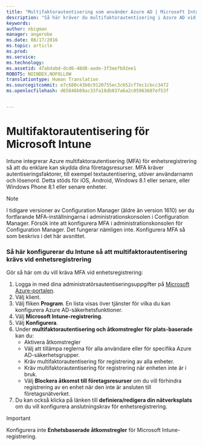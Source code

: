 ```yaml
---
title: "Multifaktorautentisering som använder Azure AD | Microsoft Intune"
description: "Så här kräver du multifaktorautentisering i Azure AD vid enhetsregistrering."
keywords: 
author: nbigman
manager: angerobe
ms.date: 08/17/2016
ms.topic: article
ms.prod: 
ms.service: 
ms.technology: 
ms.assetid: 47abdabd-dcd6-48d8-aade-3f3eefb92ee1
ROBOTS: NOINDEX,NOFOLLOW
translationtype: Human Translation
ms.sourcegitcommit: e7c680c43b8c9120755ec3c652cf7ec1cbcc3472
ms.openlocfilehash: d65846b09ac33fa18db037a6a2c05963607ef53f


---
```


# Multifaktorautentisering för Microsoft Intune

Intune integrerar Azure multifaktorautentisering (MFA) för enhetsregistrering så att du enklare kan skydda dina företagsresurser. MFA kräver autentiseringsfaktorer, till exempel textautentisering, utöver användarnamn och lösenord. Detta stöds för iOS, Android, Windows 8.1 eller senare, eller Windows Phone 8.1 eller senare enheter.

> [!NOTE]
>
> I tidigare versioner av Configuration Manager (äldre än version 1610) ser du fortfarande MFA-inställningarna i administrationskonsolen i Configuration Manager. Försök inte att konfigurera MFA i administrationskonsolen för Configuration Manager. Det fungerar nämligen inte. Konfigurera MFA så som beskrivs i det här avsnittet.

### Så här konfigurerar du Intune så att multifaktorautentisering krävs vid enhetsregistrering
Gör så här om du vill kräva MFA vid enhetsregistrering:

1. Logga in med dina administratörsautentiseringsuppgifter på [Microsoft Azure-portalen](https://manage.windowsazure.com).
2. Välj klient.
2. Välj fliken **Program**. En lista visas över tjänster för vilka du kan konfigurera Azure AD-säkerhetsfunktioner.
3. Välj **Microsoft Intune-registrering**.
4. Välj **Konfigurera**. 
5. Under **multifaktorautentisering och åtkomstregler för plats-baserade** kan du:
    -  Aktivera åtkomstregler
    -  Välj att tillämpa reglerna för alla användare eller för specifika Azure AD-säkerhetsgrupper.
    -  Kräv multifaktorautentisering för registrering av alla enheter.
    -  Kräv multifaktorautentisering för registrering när enheten inte är i bruk.
    -  Välj **Blockera åtkomst till företagsresurser** om du vill förhindra registrering av en enhet när den inte är ansluten till företagsnätverket. 
4. Du kan också klicka på länken till **definiera/redigera din nätverksplats** om du vill konfigurera anslutningskrav för enhetsregistrering.
> [!IMPORTANT]
> 
> Konfigurera inte **Enhetsbaserade åtkomstregler** för Microsoft Intune-registrering.



<!--HONumber=Aug16_HO4-->


